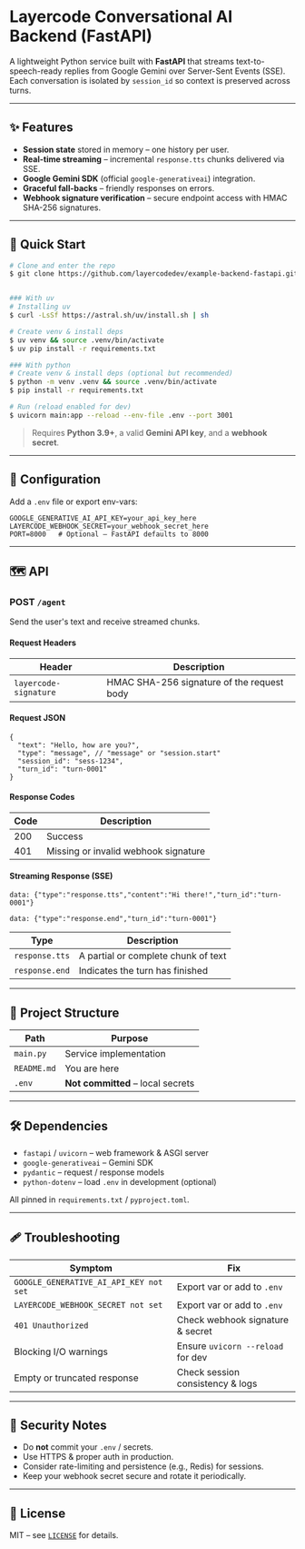 # Layercode Conversational AI Backend (FastAPI)

A lightweight Python service built with **FastAPI** that streams text-to-speech-ready replies from Google Gemini over Server-Sent Events (SSE). Each conversation is isolated by `session_id` so context is preserved across turns.

---

## ✨ Features

- **Session state** stored in memory – one history per user.
- **Real-time streaming** – incremental `response.tts` chunks delivered via SSE.
- **Google Gemini SDK** (official `google-generativeai`) integration.
- **Graceful fall-backs** – friendly responses on errors.
- **Webhook signature verification** – secure endpoint access with HMAC SHA-256 signatures.

---

## 🚀 Quick Start

```bash
# Clone and enter the repo
$ git clone https://github.com/layercodedev/example-backend-fastapi.git && cd example-backend-fastapi


### With uv
# Installing uv
$ curl -LsSf https://astral.sh/uv/install.sh | sh

# Create venv & install deps
$ uv venv && source .venv/bin/activate
$ uv pip install -r requirements.txt

### With python
# Create venv & install deps (optional but recommended)
$ python -m venv .venv && source .venv/bin/activate
$ pip install -r requirements.txt

# Run (reload enabled for dev)
$ uvicorn main:app --reload --env-file .env --port 3001
```

> Requires **Python 3.9+**, a valid **Gemini API key**, and a **webhook secret**.

---

## 🔧 Configuration

Add a `.env` file or export env-vars:

```env
GOOGLE_GENERATIVE_AI_API_KEY=your_api_key_here
LAYERCODE_WEBHOOK_SECRET=your_webhook_secret_here
PORT=8000   # Optional – FastAPI defaults to 8000
```

---

## 🗺️ API

### POST `/agent`

Send the user's text and receive streamed chunks.

#### Request Headers

| Header                | Description                                |
| --------------------- | ------------------------------------------ |
| `layercode-signature` | HMAC SHA-256 signature of the request body |

#### Request JSON

```jsonc
{
  "text": "Hello, how are you?",
  "type": "message", // "message" or "session.start"
  "session_id": "sess-1234",
  "turn_id": "turn-0001"
}
```

#### Response Codes

| Code | Description                          |
| ---- | ------------------------------------ |
| 200  | Success                              |
| 401  | Missing or invalid webhook signature |

#### Streaming Response (SSE)

```
data: {"type":"response.tts","content":"Hi there!","turn_id":"turn-0001"}

data: {"type":"response.end","turn_id":"turn-0001"}
```

| Type           | Description                         |
| -------------- | ----------------------------------- |
| `response.tts` | A partial or complete chunk of text |
| `response.end` | Indicates the turn has finished     |

---

## 🧩 Project Structure

| Path        | Purpose                           |
| ----------- | --------------------------------- |
| `main.py`   | Service implementation            |
| `README.md` | You are here                      |
| `.env`      | **Not committed** – local secrets |

---

## 🛠️ Dependencies

- `fastapi` / `uvicorn` – web framework & ASGI server
- `google-generativeai` – Gemini SDK
- `pydantic` – request / response models
- `python-dotenv` – load `.env` in development (optional)

All pinned in `requirements.txt` / `pyproject.toml`.

---

## 🩹 Troubleshooting

| Symptom                                | Fix                               |
| -------------------------------------- | --------------------------------- |
| `GOOGLE_GENERATIVE_AI_API_KEY not set` | Export var or add to `.env`       |
| `LAYERCODE_WEBHOOK_SECRET not set`     | Export var or add to `.env`       |
| `401 Unauthorized`                     | Check webhook signature & secret  |
| Blocking I/O warnings                  | Ensure `uvicorn --reload` for dev |
| Empty or truncated response            | Check session consistency & logs  |

---

## 🔐 Security Notes

- Do **not** commit your `.env` / secrets.
- Use HTTPS & proper auth in production.
- Consider rate-limiting and persistence (e.g., Redis) for sessions.
- Keep your webhook secret secure and rotate it periodically.

---

## 📝 License

MIT – see [`LICENSE`](./LICENSE) for details.
